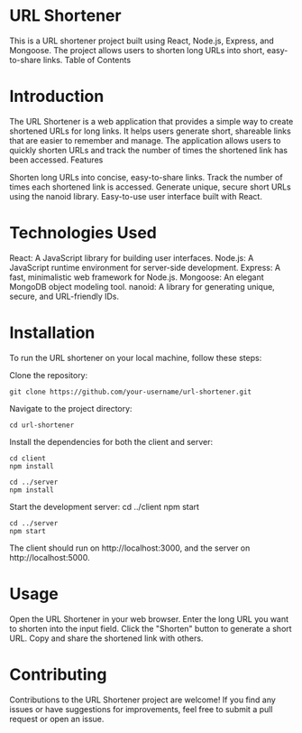 # URL Shortener

This is a URL shortener project built using React, Node.js, Express, and Mongoose. The project allows users to shorten long URLs into short, easy-to-share links.
Table of Contents

# Introduction

The URL Shortener is a web application that provides a simple way to create shortened URLs for long links. It helps users generate short, shareable links that are easier to remember and manage. The application allows users to quickly shorten URLs and track the number of times the shortened link has been accessed.
Features

Shorten long URLs into concise, easy-to-share links.
Track the number of times each shortened link is accessed.
Generate unique, secure short URLs using the nanoid library.
Easy-to-use user interface built with React.

# Technologies Used

React: A JavaScript library for building user interfaces.
Node.js: A JavaScript runtime environment for server-side development.
Express: A fast, minimalistic web framework for Node.js.
Mongoose: An elegant MongoDB object modeling tool.
nanoid: A library for generating unique, secure, and URL-friendly IDs.

# Installation

To run the URL shortener on your local machine, follow these steps:

Clone the repository:

    git clone https://github.com/your-username/url-shortener.git

Navigate to the project directory:

    cd url-shortener

Install the dependencies for both the client and server:

    cd client
    npm install

    cd ../server
    npm install

Start the development server:
    cd ../client
    npm start

    cd ../server
    npm start


The client should run on http://localhost:3000, and the server on http://localhost:5000.

# Usage

Open the URL Shortener in your web browser.
Enter the long URL you want to shorten into the input field.
Click the "Shorten" button to generate a short URL.
Copy and share the shortened link with others.

# Contributing

Contributions to the URL Shortener project are welcome! If you find any issues or have suggestions for improvements, feel free to submit a pull request or open an issue.